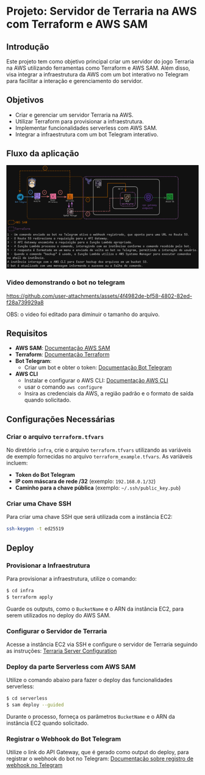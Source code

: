 # Projeto: Servidor de Terraria na AWS com Terraform e AWS SAM

## Introdução
Este projeto tem como objetivo principal criar um servidor do jogo Terraria na AWS utilizando ferramentas como Terraform e AWS SAM. Além disso, visa integrar a infraestrutura da AWS com um bot interativo no Telegram para facilitar a interação e gerenciamento do servidor.

## Objetivos
- Criar e gerenciar um servidor Terraria na AWS.
- Utilizar Terraform para provisionar a infraestrutura.
- Implementar funcionalidades serverless com AWS SAM.
- Integrar a infraestrutura com um bot Telegram interativo.
## Fluxo da aplicação
![Fluxo Aplicação](./arquitetura.png)

### Video demonstrando o bot no telegram
https://github.com/user-attachments/assets/4f4982de-bf58-4802-82ed-f28a739929a8

OBS: o video foi editado para diminuir o tamanho do arquivo.

## Requisitos
- **AWS SAM**: [Documentação AWS SAM](https://docs.aws.amazon.com/serverless-application-model/latest/developerguide/what-is-sam.html)
- **Terraform**: [Documentação Terraform](https://www.terraform.io/docs/index.html)
- **Bot Telegram**: 
  - Criar um bot e obter o token: [Documentação Bot Telegram](https://core.telegram.org/bots#creating-a-new-bot)
- **AWS CLI**
  - Instalar e configurar o AWS CLI: [Documentação AWS CLI](https://docs.aws.amazon.com/cli/latest/userguide/cli-chap-getting-started.html)
  - usar o comando ```aws configure```
  - Insira as credenciais da AWS, a região padrão e o formato de saída quando solicitado.
## Configurações Necessárias
### Criar o arquivo `terraform.tfvars`
No diretório `infra`, crie o arquivo `terraform.tfvars` utilizando as variáveis de exemplo fornecidas no arquivo `terraform_example.tfvars`. As variáveis incluem:
- **Token do Bot Telegram**
- **IP com máscara de rede /32** (exemplo: `192.168.0.1/32`)
- **Caminho para a chave pública** (exemplo: `~/.ssh/public_key.pub`)

### Criar uma Chave SSH
Para criar uma chave SSH que será utilizada com a instância EC2:
```bash
ssh-keygen -t ed25519
```
## Deploy
### Provisionar a Infraestrutura
Para provisionar a infraestrutura, utilize o comando:
```bash
$ cd infra
$ terraform apply
```
Guarde os outputs, como o `BucketName` e o ARN da instância EC2, para serem utilizados no deploy do AWS SAM.

### Configurar o Servidor de Terraria
Acesse a instância EC2 via SSH e configure o servidor de Terraria seguindo as instruções:
[Terraria Server Configuration](https://terraria.fandom.com/wiki/Server#How_to_(Linux))

### Deploy da parte Serverless com AWS SAM
Utilize o comando abaixo para fazer o deploy das funcionalidades serverless:
```bash
$ cd serverless
$ sam deploy --guided
```
Durante o processo, forneça os parâmetros `BucketName` e o ARN da instância EC2 quando solicitado.

### Registrar o Webhook do Bot Telegram
Utilize o link do API Gateway, que é gerado como output do deploy, para registrar o webhook do bot no Telegram:
[Documentação sobre registro de webhook no Telegram](https://core.telegram.org/bots/api#setwebhook)

